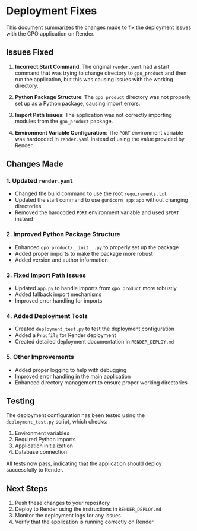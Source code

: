 # Deployment Fixes

This document summarizes the changes made to fix the deployment issues with the GPO application on Render.

## Issues Fixed

1. **Incorrect Start Command**: The original `render.yaml` had a start command that was trying to change directory to `gpo_product` and then run the application, but this was causing issues with the working directory.

2. **Python Package Structure**: The `gpo_product` directory was not properly set up as a Python package, causing import errors.

3. **Import Path Issues**: The application was not correctly importing modules from the `gpo_product` package.

4. **Environment Variable Configuration**: The `PORT` environment variable was hardcoded in `render.yaml` instead of using the value provided by Render.

## Changes Made

### 1. Updated `render.yaml`

- Changed the build command to use the root `requirements.txt`
- Updated the start command to use `gunicorn app:app` without changing directories
- Removed the hardcoded `PORT` environment variable and used `$PORT` instead

### 2. Improved Python Package Structure

- Enhanced `gpo_product/__init__.py` to properly set up the package
- Added proper imports to make the package more robust
- Added version and author information

### 3. Fixed Import Path Issues

- Updated `app.py` to handle imports from `gpo_product` more robustly
- Added fallback import mechanisms
- Improved error handling for imports

### 4. Added Deployment Tools

- Created `deployment_test.py` to test the deployment configuration
- Added a `Procfile` for Render deployment
- Created detailed deployment documentation in `RENDER_DEPLOY.md`

### 5. Other Improvements

- Added proper logging to help with debugging
- Improved error handling in the main application
- Enhanced directory management to ensure proper working directories

## Testing

The deployment configuration has been tested using the `deployment_test.py` script, which checks:

1. Environment variables
2. Required Python imports
3. Application initialization
4. Database connection

All tests now pass, indicating that the application should deploy successfully to Render.

## Next Steps

1. Push these changes to your repository
2. Deploy to Render using the instructions in `RENDER_DEPLOY.md`
3. Monitor the deployment logs for any issues
4. Verify that the application is running correctly on Render 